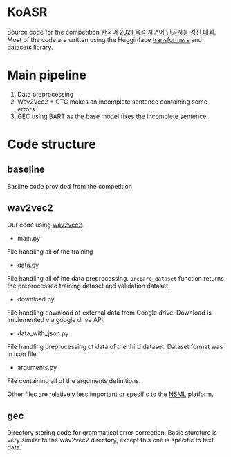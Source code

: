 # KoASR

Source code for the competition [한국어 2021 음성·자연어 인공지능 경진 대회](http://aihub-competition.or.kr/hangeul). Most of the code are written using the Hugginface [transformers](https://huggingface.co/transformers/) and [datasets](https://huggingface.co/docs/datasets/) library.

# Main pipeline

1. Data preprocessing
2. Wav2Vec2 + CTC makes an incomplete sentence containing some errors
3. GEC using BART as the base model fixes the incomplete sentence

# Code structure

## baseline

Basline code provided from the competition

## wav2vec2

Our code using [wav2vec2](https://arxiv.org/abs/2006.11477).

-   main.py

File handling all of the training

-   data.py

File handling all of hte data preprocessing. `prepare_dataset` function returns the preprocessed training dataset and validation dataset.

-   download.py

File handling download of external data from Google drive. Download is implemented via google drive API.

-   data_with_json.py

File handling preprocessing of data of the third dataset. Dataset format was in json file.

-   arguments.py

File containing all of the arguments definitions.

Other files are relatively less important or specific to the [NSML](https://ai.nsml.navercorp.com) platform.

## gec

Directory storing code for grammatical error correction. Basic sturcture is very similar to the wav2vec2 directory, except this one is specific to text data.
